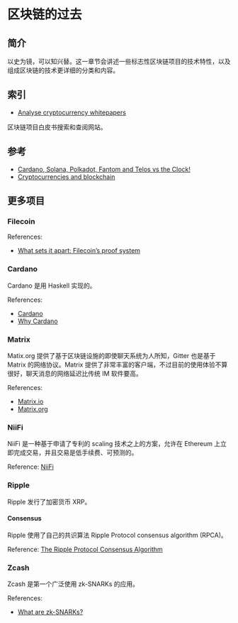 # 区块链的过去

## 简介

以史为镜，可以知兴替。这一章节会讲述一些标志性区块链项目的技术特性，以及组成区块链的技术更详细的分类和内容。

## 索引

- [Analyse cryptocurrency whitepapers](https://whitepaper.io/)

区块链项目白皮书搜索和查阅网站。

## 参考

- [Cardano, Solana, Polkadot, Fantom and Telos vs the Clock!](https://medium.com/codex/cardano-solana-polkadot-fantom-and-telos-vs-the-clock-d439aa73e4a2)
- [Cryptocurrencies and blockchain](https://www.europarl.europa.eu/cmsdata/150761/TAX3%20Study%20on%20cryptocurrencies%20and%20blockchain.pdf)

## 更多项目

### Filecoin

References:
- [What sets it apart: Filecoin’s proof system](https://filecoin.io/blog/posts/what-sets-us-apart-filecoin-s-proof-system/)


### Cardano

Cardano 是用 Haskell 实现的。

References: 
- [Cardano](https://cardano.org/)
- [Why Cardano](https://why.cardano.org/en/introduction/motivation/)

### Matrix

Matix.org 提供了基于区块链设施的即使聊天系统为人所知，Gitter 也是基于 Matrix 的网络协议。Matrix 提供了非常丰富的客户端，不过目前的使用体验不算很好，聊天消息的网络延迟比传统 IM 软件要高。

References:
- [Matrix.io](https://www.matrix.io/)
- [Matrix.org](https://matrix.org/)

### NiiFi

NiiFi 是一种基于申请了专利的 scaling 技术之上的方案，允许在 Ethereum 上立即完成交易，并且交易是低手续费、可预测的。

Reference: [NiiFi](https://www.niifi.com)

### Ripple

Ripple 发行了加密货币 XRP。

#### Consensus

Ripple 使用了自己的共识算法 Ripple Protocol consensus algorithm (RPCA)。

Reference: [The Ripple Protocol Consensus Algorithm](https://ripple.com/files/ripple_consensus_whitepaper.pdf)

### Zcash

Zcash 是第一个广泛使用 zk-SNARKs 的应用。

References:
- [What are zk-SNARKs?](https://z.cash/technology/zksnarks/)

